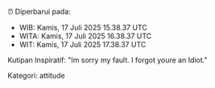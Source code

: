 ⏰ Diperbarui pada:
- WIB: Kamis, 17 Juli 2025 15.38.37 UTC
- WITA: Kamis, 17 Juli 2025 16.38.37 UTC
- WIT: Kamis, 17 Juli 2025 17.38.37 UTC

Kutipan Inspiratif:
"Im sorry my fault. I forgot youre an Idiot."


Kategori: attitude

